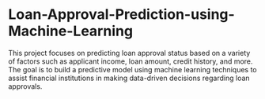 # Loan-Approval-Prediction-using-Machine-Learning
This project focuses on predicting loan approval status based on a variety of factors such as applicant income, loan amount, credit history, and more. The goal is to build a predictive model using machine learning techniques to assist financial institutions in making data-driven decisions regarding loan approvals.
